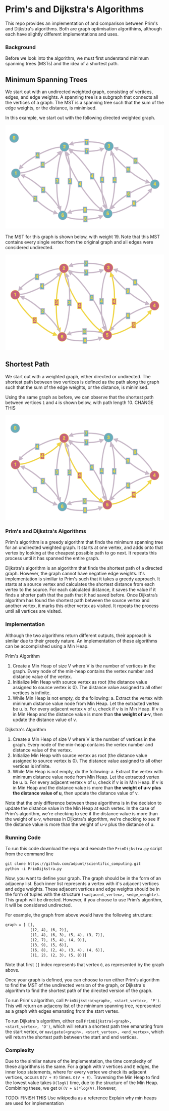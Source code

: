 # Prim's and Dijkstra's Algorithms

This repo provides an implementation of and comparison between Prim's and Dijkstra's algorithms. Both are graph optimisation algorithims, although each have slightly different implementations and uses. 


### Background

Before we look into the algorithm, we must first understand minimum spanning trees (MSTs) and the idea of a shortest path. 

## Minimum Spanning Trees

We start out with an undirected weighted graph, consisting of vertices, edges, and edge weights. A spanning tree is a subgraph that connects all the vertices of a graph. The MST is a spanning tree such that the sum of the edge weights, or the distance, is minimised. 

In this example, we start out with the following directed weighted graph. 

![OG graph](/og_graph_directed.png)

The MST for this graph is shown below, with weight 19. Note that this MST contains every single vertex from the original graph and all edges were considered undirected.

![MST](/min_spanning_tree.png)

## Shortest Path

We start out with a weighted graph, either directed or undirected. The shortest path between two vertices is defined as the path along the graph such that the sum of the edge weights, or the distance, is minimised. 

Using the same graph as before, we can observe that the shortest path between vertices `1` and `4` is shown below, with path length 10. CHANGE THIS

![shortest_path](/shortest_path_1_4.png)

### Prim's and Dijkstra's Algorithms

Prim's algorithm is a greedy algorithm that finds the minimum spanning tree for an undirected weighted graph. It starts at one vertex, and adds onto that vertex by looking at the cheapest possible path to go next. It repeats this process until it has spanned the entire graph. 


Dijkstra's algorithm is an algorithm that finds the shortest path of a directed graph. However, the graph cannot have negative edge weights. It's implementation is similiar to Prim's such that it takes a greedy approach. It starts at a source vertex and calculates the shortest distance from each vertex to the source. For each calculated distance, it saves the value if it finds a shorter path that the path that it had saved before. Once Dijkstra’s algorithm has found the shortest path between the source vertex and another vertex, it marks this other vertex as visited. It repeats the process until all vertices are visited. 


### Implementation

Although the two algorithms return different outputs, their approach is similar due to their greedy nature. An implementation of these algorithms can be accomplished using a Min Heap. 

Prim's Algorithm
1. Create a Min Heap of size V where V is the number of vertices in the graph. Every node of the min-heap contains the vertex number and distance value of the vertex. 
2. Initialize Min Heap with source vertex as root (the distance value assigned to source vertex is 0). The distance value assigned to all other vertices is infinite. 
3. While Min Heap is not empty, do the following:
a. Extract the vertex with minimum distance value node from Min Heap. Let the extracted vertex be u. 
b. For every adjacent vertex v of u, check if v is in Min Heap. If v is in Min Heap and the distance value is more than **the weight of u-v**, then update the distance value of v.

Dijkstra's Algorithm
1. Create a Min Heap of size V where V is the number of vertices in the graph. Every node of the min-heap contains the vertex number and distance value of the vertex. 
2. Initialize Min Heap with source vertex as root (the distance value assigned to source vertex is 0). The distance value assigned to all other vertices is infinite. 
3. While Min Heap is not empty, do the following:
a. Extract the vertex with minimum distance value node from Min Heap. Let the extracted vertex be u. 
b. For every adjacent vertex v of u, check if v is in Min Heap. If v is in Min Heap and the distance value is more than **the weight of u-v plus the distance value of u**, then update the distance value of v.

Note that the only difference between these algorithms is in the decision to update the distance value in the Min Heap at each vertex. In the case of Prim's algorithm, we're checking to see if the distance value is more than the weight of u-v, whereas in Dijkstra's algorithm, we're checking to see if the distance value is more than the weight of u-v plus the distance of u. 

### Running Code

To run this code download the repo and execute the `PrimDijkstra.py` script from the command line
```
git clone https://github.com/adpunt/scientific_computing.git
python -i PrimDijkstra.py
```

Now, you want to define your graph. The graph should be in the form of an adjaceny list. Each inner list represents a vertex with it's adjacent vertices and edge weights. These adjacent vertices and edge weights should be in the form of tuples with the structure `(<adjacent_vertex>, <edge_weight>)`. This graph will be directed. However, if you choose to use Prim's algorithm, it will be considered undirected. 

For example, the graph from above would have the following structure:
```
graph = [ [],
           [(2, 4), (6, 2)],
           [(1, 4), (6, 3), (5, 4), (3, 7)],
           [(2, 7), (5, 4), (4, 9)],
           [(3, 9), (5, 6)],
           [(6, 8), (2, 4), (3, 4), (4, 6)],
           [(1, 2), (2, 3), (5, 8)]]
```

Note that first `[]` index represents that vertex `0`, as represented by the graph above.

Once your graph is defined, you can choose to run either Prim's algorithm to find the MST of the undirected version of the graph, or Dijkstra's algorithm to find the shortest path of the directed version of the graph.

To run Prim's algorithm, call `PrimDijkstra(<graph>, <start_vertex>, 'P')`. This will return an adjaceny list of the minimum spanning tree, represented as a graph with edges emanating from the start vertex. 

To run Dijkstra's algorithm, either call `PrimDijkstra(<graph>, <start_vertex>, 'D')`, which will return a shortest path tree emanating from the start vertex, or `navigate(<graph>, <start_vertex>, <end_vertex>`, which will return the shortest path between the start and end vertices. 


### Complexity
Due to the similar nature of the implementation, the time complexity of these algorithms is the same. For a graph with `V` vertices and `E` edges, the inner loop statements, where for every vertex we check its adjacent vertices, occurs `O(V + E)` times. `O(V + E)`. Traversing the Min Heap to find the lowest value takes `O(logV)` time, due to the structure of the Min Heap. Combining these, we get `O((V + E)*log(V)`. However, 

TODO: FINISH THIS
Use wikipedia as a reference
Explain why min heaps are used for implementation


<!-- uses of these algorithms -->


